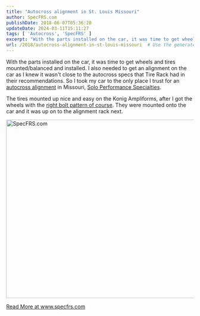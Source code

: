 ```yaml
---
title: "Autocross alignment in St. Louis Missouri"
author: SpecFRS.com
publishDate: 2018-06-07T05:36:20
updateDate: 2024-03-11T15:11:27
tags: [ 'Autocross', 'SpecFRS' ]
excerpt: "With the parts installed on the car, it was time to get wheels and tires mounted/balanced and installed. I also needed to get an alignment on the car as I knew it wasn't close to the autocross specs that Tire Rack had in their recommendations. So I took my car to the only place I trust for an autocross alignment in Missouri, Solo Performance Specialties.  The tires mounted up nice and easy on the Konig Ampliforms, after I got the wheels with the right bolt pattern of course. They were mounted onto the car and it was up on to the alignment rack next.   "
url: /2018/autocross-alignment-in-st-louis-missouri  # Use the generated URL with year
---
```

<p>With the parts installed on the car, it was time to get wheels and tires mounted/balanced and installed. I also needed to get an alignment on the car as I knew it wasn't close to the autocross specs that Tire Rack had in their recommendations. So I took my car to the only place I trust for an <a href="https://www.soloperformance.com/alignment" target="_blank">autocross alignment</a> in Missouri, <a href="https://www.soloperformance.com/" target="_blank">Solo Performance Specialties</a>.</p>  <p>The tires mounted up nice and easy on the Konig Ampliforms, after I got the wheels with the <a href="https://specfrs.com/Blog/aid/6" target="_blank">right bolt pattern of course</a>. They were mounted onto the car and it was up on to the alignment rack next.</p>  <p><a data-flickr-embed="true" data-footer="true" data-header="true" href="https://www.flickr.com/photos/chammond/39569348460/in/photostream/" title="SpecFRS.com"><img alt="SpecFRS.com" height="480" src="https://farm1.staticflickr.com/889/39569348460_4f34229364_z.jpg" width="640" /></a><script async src="//embedr.flickr.com/assets/client-code.js" charset="utf-8"></script></p>  <a href="https://www.specfrs.com/autocross-alignment-in-st-louis-missouri">Read More at www.specfrs.com</a>
